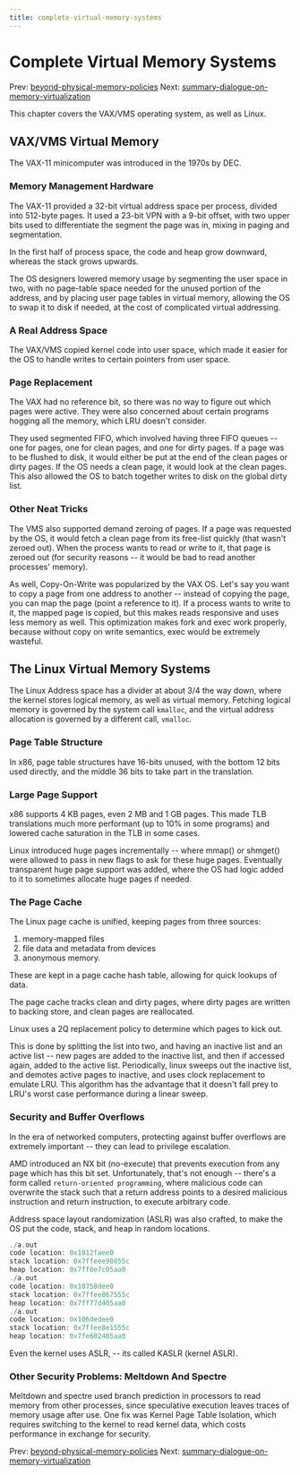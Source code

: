 ```yaml
---
title: complete-virtual-memory-systems
---
```


# Complete Virtual Memory Systems

Prev:
[beyond-physical-memory-policies](beyond-physical-memory-policies.md)
Next:
[summary-dialogue-on-memory-virtualization](summary-dialogue-on-memory-virtualization.md)

This chapter covers the VAX/VMS operating system, as well as Linux.

## VAX/VMS Virtual Memory

The VAX-11 minicomputer was introduced in the 1970s by DEC.

### Memory Management Hardware

The VAX-11 provided a 32-bit virtual address space per process, divided
into 512-byte pages. It used a 23-bit VPN with a 9-bit offset, with two
upper bits used to differentiate the segment the page was in, mixing in
paging and segmentation.

In the first half of process space, the code and heap grow downward,
whereas the stack grows upwards.

The OS designers lowered memory usage by segmenting the user space in
two, with no page-table space needed for the unused portion of the
address, and by placing user page tables in virtual memory, allowing the
OS to swap it to disk if needed, at the cost of complicated virtual
addressing.

### A Real Address Space

The VAX/VMS copied kernel code into user space, which made it easier
for the OS to handle writes to certain pointers from user space.

### Page Replacement

The VAX had no reference bit, so there was no way to figure out which
pages were active. They were also concerned about certain programs
hogging all the memory, which LRU doesn't consider.

They used segmented FIFO, which involved having three FIFO queues -- one
for pages, one for clean pages, and one for dirty pages. If a page was
to be flushed to disk, it would either be put at the end of the clean
pages or dirty pages. If the OS needs a clean page, it would look at the
clean pages. This also allowed the OS to batch together writes to disk
on the global dirty list.

### Other Neat Tricks

The VMS also supported demand zeroing of pages. If a page was requested
by the OS, it would fetch a clean page from its free-list quickly (that
wasn't zeroed out). When the process wants to read or write to it, that
page is zeroed out (for security reasons -- it would be bad to read
another processes' memory).

As well, Copy-On-Write was popularized by the VAX OS. Let's say you want
to copy a page from one address to another -- instead of copying the
page, you can map the page (point a reference to it). If a process wants
to write to it, the mapped page is copied, but this makes reads
responsive and uses less memory as well. This optimization makes fork
and exec work properly, because without copy on write semantics, exec
would be extremely wasteful.

## The Linux Virtual Memory Systems

The Linux Address space has a divider at about 3/4 the way down, where
the kernel stores logical memory, as well as virtual memory. Fetching
logical memory is governed by the system call `kmalloc`, and the virtual
address allocation is governed by a different call, `vmalloc`.

### Page Table Structure

In x86, page table structures have 16-bits unused, with the bottom 12
bits used directly, and the middle 36 bits to take part in the
translation.

### Large Page Support

x86 supports 4 KB pages, even 2 MB and 1 GB pages. This made TLB
translations much more performant (up to 10% in some programs) and
lowered cache saturation in the TLB in some cases.

Linux introduced huge pages incrementally -- where mmap() or shmget()
were allowed to pass in new flags to ask for these huge pages.
Eventually transparent huge page support was added, where the OS had
logic added to it to sometimes allocate huge pages if needed.

### The Page Cache

The Linux page cache is unified, keeping pages from three sources:

1. memory-mapped files
2. file data and metadata from devices
3. anonymous memory.

These are kept in a page cache hash table, allowing for quick lookups of
data.

The page cache tracks clean and dirty pages, where dirty pages are
written to backing store, and clean pages are reallocated.

Linux uses a 2Q replacement policy to determine which pages to kick out.

This is done by splitting the list into two, and having an inactive list
and an active list -- new pages are added to the inactive list, and then
if accessed again, added to the active list. Periodically, linux sweeps
out the inactive list, and demotes active pages to inactive, and uses
clock replacement to emulate LRU. This algorithm has the advantage that
it doesn't fall prey to LRU's worst case performance during a linear
sweep.

### Security and Buffer Overflows

In the era of networked computers, protecting against buffer overflows
are extremely important -- they can lead to privilege escalation.

AMD introduced an NX bit (no-execute) that prevents execution from any
page which has this bit set. Unfortunately, that's not enough -- there's
a form called `return-oriented programming`, where malicious code can
overwrite the stack such that a return address points to a desired
malicious instruction and return instruction, to execute arbitrary code.

Address space layout randomization (ASLR) was also crafted, to make the
OS put the code, stack, and heap in random locations.

```c
./a.out
code location: 0x1012faee0
stack location: 0x7ffeee90855c
heap location: 0x7ff0e7c05aa0
./a.out
code location: 0x10758dee0
stack location: 0x7ffee867555c
heap location: 0x7ff77d405aa0
./a.out
code location: 0x106dedee0
stack location: 0x7ffee8e1555c
heap location: 0x7fe602405aa0
```

Even the kernel uses ASLR, -- its called KASLR (kernel ASLR).

### Other Security Problems: Meltdown And Spectre

Meltdown and spectre used branch prediction in processors to read memory
from other processes, since speculative execution leaves traces of
memory usage after use. One fix was Kernel Page Table Isolation, which
requires switching to the kernel to read kernel data, which costs
performance in exchange for security.

Prev:
[beyond-physical-memory-policies](beyond-physical-memory-policies.md)
Next:
[summary-dialogue-on-memory-virtualization](summary-dialogue-on-memory-virtualization.md)
